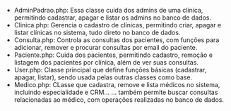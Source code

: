 - AdminPadrao.php: Essa classe cuida dos admins de uma clínica, permitindo cadastrar, apagar e listar os admins no banco de dados.
- Clinica.php: Gerencia o cadastro de clínicas, permitindo criar, apagar e listar clínicas no sistema, tudo direto no banco de dados.
- Consulta.php: Controla as consultas dos pacientes, com funções para adicionar, remover e procurar consultas por email do paciente.
- Paciente.php: Cuida dos pacientes, permitindo cadastro, remoção e listagem dos pacientes por clínica, além de ver suas consultas.
- User.php: Classe principal que define funções básicas (cadastrar, apagar, listar), sendo usada pelas outras classes como base.
- Medico.php: CLasse que cadastra, remove e lista médicos no sistema, incluindo especialidade e CRM... 
... também permite buscar consultas relacionadas ao médico, com operações realizadas no banco de dados.
